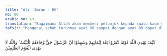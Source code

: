 ```yaml
---
title: "Ali 'Imran - 86"
no: 86
arabic_no: ٨٦
translation: "Bagaimana Allah akan memberi petunjuk kepada suatu kaum yang kafir setelah mereka beriman, serta mengakui bahwa Rasul (Muhammad) itu benar-benar (rasul), dan bukti-bukti yang jelas telah sampai kepada mereka? Allah tidak memberi petunjuk kepada orang zalim."
tafsir: "Mengenai sebab turunnya ayat 86 sampai dengan ayat 89 dapat dikemukakan sebuah hadis riwayat Ibnu Jarir, An-Nasa'i, al-hakim dan Ibnu hibban:\n\nBahwa Ibnu 'Abbas berkata, \"Ada seseorang dari golongan Ansar sudah masuk Islam, kemudian ia murtad dan bergabung ke golongan orang musyrik tetapi ia menyesal. Lalu ia minta kepada kaumnya agar ditanyakan kepada Rasulullah saw, \"Bisakah diterima tobat saya?\" Maka turunlah (ayat 86) sampai dengan (ayat 89). Kemudian disampaikanlah hal itu kepadanya, maka ia kembali masuk Islam.\"\n\nOrang yang kembali menjadi kafir sesudah beriman, Allah tidak akan memberikan jalan untuk mendapatkan petunjuk. Karena, mereka tidak mengakui berita gembira tentang kedatangan Nabi Muhammad yang tercantum dalam kitab-kitab mereka. Semula mereka berkeinginan untuk mengikuti Nabi Muhammad apabila mereka diberi umur panjang, dan apabila nabi baru itu diutus dari kalangan mereka. Tetapi setelah ternyata Nabi Muhammad saw datang, dan dia bukanlah dari kalangan mereka, mereka pun mengingkarinya, meskipun kedatangan Nabi Muhammad itu disertai dengan bukti-bukti yang nyata tentang kenabiannya. Orang yang mulanya beriman kemudian kafir kembali, mereka menganiaya diri sendiri, dan Allah tidak akan memberi petunjuk kepada orang-orang yang menganiaya diri sendiri, karena Allah telah menerangkan bahwa petunjuk kepada jalan yang benar hanya dapat berpengaruh, apabila orang itu bersih jiwanya, sehingga ia dapat menerima bukti-bukti kebenaran dari petunjuk itu. Tetapi kalau orang itu hatinya telah dinodai oleh kezaliman maka ia akan menyeleweng dari jalan yang benar. Oleh sebab itu mereka tidak akan mungkin lagi menerima petunjuk Allah."
---
```


كَيْفَ يَهْدِى اللّٰهُ قَوْمًا كَفَرُوْا بَعْدَ اِيْمَانِهِمْ وَشَهِدُوْٓا اَنَّ الرَّسُوْلَ حَقٌّ وَّجَاۤءَهُمُ الْبَيِّنٰتُ ۗ وَاللّٰهُ لَا يَهْدِى الْقَوْمَ الظّٰلِمِيْنَ
